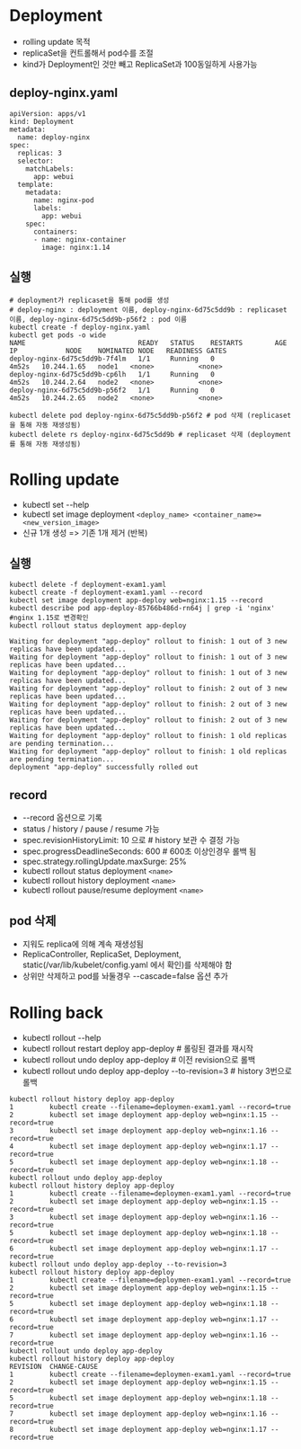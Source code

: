 # Deployment
  - rolling update 목적
  - replicaSet을 컨트롤해서 pod수를 조절
  - kind가 Deployment인 것만 빼고 ReplicaSet과 100동일하게 사용가능

## deploy-nginx.yaml
```
apiVersion: apps/v1
kind: Deployment
metadata:
  name: deploy-nginx
spec:
  replicas: 3
  selector:
    matchLabels:
      app: webui
  template:
    metadata:
      name: nginx-pod
      labels:
        app: webui
    spec:
      containers:
      - name: nginx-container
        image: nginx:1.14
```

## 실행
```
# deployment가 replicaset을 통해 pod를 생성
# deploy-nginx : deployment 이름, deploy-nginx-6d75c5dd9b : replicaset 이름, deploy-nginx-6d75c5dd9b-p56f2 : pod 이름
kubectl create -f deploy-nginx.yaml
kubectl get pods -o wide
NAME                            READY   STATUS    RESTARTS        AGE     IP            NODE    NOMINATED NODE   READINESS GATES
deploy-nginx-6d75c5dd9b-7f4lm   1/1     Running   0               4m52s   10.244.1.65   node1   <none>           <none>
deploy-nginx-6d75c5dd9b-cp6lh   1/1     Running   0               4m52s   10.244.2.64   node2   <none>           <none>
deploy-nginx-6d75c5dd9b-p56f2   1/1     Running   0               4m52s   10.244.2.65   node2   <none>           <none>

kubectl delete pod deploy-nginx-6d75c5dd9b-p56f2 # pod 삭제 (replicaset을 통해 자동 재생성됨)
kubectl delete rs deploy-nginx-6d75c5dd9b # replicaset 삭제 (deployment를 통해 자동 재생성됨)
```

# Rolling update
  - kubectl set --help
  - kubectl set image deployment `<deploy_name> <container_name>=<new_version_image>`
  - 신규 1개 생성 => 기존 1개 제거 (반복)
 
## 실행
```
kubectl delete -f deployment-exam1.yaml
kubectl create -f deployment-exam1.yaml --record
kubectl set image deployment app-deploy web=nginx:1.15 --record
kubectl describe pod app-deploy-85766b486d-rn64j | grep -i 'nginx' #nginx 1.15로 변경확인
kubectl rollout status deployment app-deploy

Waiting for deployment "app-deploy" rollout to finish: 1 out of 3 new replicas have been updated...
Waiting for deployment "app-deploy" rollout to finish: 1 out of 3 new replicas have been updated...
Waiting for deployment "app-deploy" rollout to finish: 1 out of 3 new replicas have been updated...
Waiting for deployment "app-deploy" rollout to finish: 2 out of 3 new replicas have been updated...
Waiting for deployment "app-deploy" rollout to finish: 2 out of 3 new replicas have been updated...
Waiting for deployment "app-deploy" rollout to finish: 2 out of 3 new replicas have been updated...
Waiting for deployment "app-deploy" rollout to finish: 1 old replicas are pending termination...
Waiting for deployment "app-deploy" rollout to finish: 1 old replicas are pending termination...
deployment "app-deploy" successfully rolled out

```

## record 
  - --record 옵션으로 기록
  - status / history / pause / resume 가능
  - spec.revisionHistoryLimit: 10 으로 # history 보관 수 결정 가능
  - spec.progressDeadlineSeconds: 600 # 600초 이상인경우 롤백 됨
  - spec.strategy.rollingUpdate.maxSurge: 25% 
  - kubectl rollout status deployment `<name>` 
  - kubectl rollout history deployment `<name>` 
  - kubectl rollout pause/resume deployment `<name>`

## pod 삭제
  - 지워도 replica에 의해 계속 재생성됨
  - ReplicaController, ReplicaSet, Deployment, static(/var/lib/kubelet/config.yaml 에서 확인)를 삭제해야 함
  - 상위만 삭제하고 pod를 놔둘경우 --cascade=false 옵션 추가

# Rolling back
  - kubectl rollout --help
  - kubectl rollout restart deploy app-deploy # 롤링된 결과를 재시작
  - kubectl rollout undo deploy app-deploy # 이전 revision으로 롤백
  - kubectl rollout undo deploy app-deploy --to-revision=3 # history 3번으로 롤백

```
kubectl rollout history deploy app-deploy
1         kubectl create --filename=deploymen-exam1.yaml --record=true
2         kubectl set image deployment app-deploy web=nginx:1.15 --record=true
3         kubectl set image deployment app-deploy web=nginx:1.16 --record=true
4         kubectl set image deployment app-deploy web=nginx:1.17 --record=true
5         kubectl set image deployment app-deploy web=nginx:1.18 --record=true
kubectl rollout undo deploy app-deploy
kubectl rollout history deploy app-deploy
1         kubectl create --filename=deploymen-exam1.yaml --record=true
2         kubectl set image deployment app-deploy web=nginx:1.15 --record=true
3         kubectl set image deployment app-deploy web=nginx:1.16 --record=true
5         kubectl set image deployment app-deploy web=nginx:1.18 --record=true
6         kubectl set image deployment app-deploy web=nginx:1.17 --record=true
kubectl rollout undo deploy app-deploy --to-revision=3
kubectl rollout history deploy app-deploy
1         kubectl create --filename=deploymen-exam1.yaml --record=true
2         kubectl set image deployment app-deploy web=nginx:1.15 --record=true
5         kubectl set image deployment app-deploy web=nginx:1.18 --record=true
6         kubectl set image deployment app-deploy web=nginx:1.17 --record=true
7         kubectl set image deployment app-deploy web=nginx:1.16 --record=true
kubectl rollout undo deploy app-deploy
kubectl rollout history deploy app-deploy
REVISION  CHANGE-CAUSE
1         kubectl create --filename=deploymen-exam1.yaml --record=true
2         kubectl set image deployment app-deploy web=nginx:1.15 --record=true
5         kubectl set image deployment app-deploy web=nginx:1.18 --record=true
7         kubectl set image deployment app-deploy web=nginx:1.16 --record=true
8         kubectl set image deployment app-deploy web=nginx:1.17 --record=true
```

